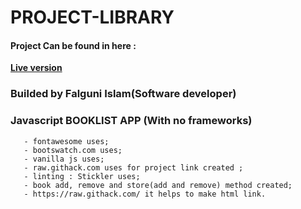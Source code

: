 # PROJECT-LIBRARY

#### Project Can be found in here :
**[Live version](https://rawcdn.githack.com/codershona/PROJECT-LIBRARY/0ec0a8f8905a61d3ce5084c318a73ec85c317a5c/index.html)**

### Builded by Falguni Islam(Software developer)

### Javascript BOOKLIST APP (With no frameworks)

```
   - fontawesome uses;
   - bootswatch.com uses;
   - vanilla js uses;
   - raw.githack.com uses for project link created ;
   - linting : Stickler uses;
   - book add, remove and store(add and remove) method created;
   - https://raw.githack.com/ it helps to make html link.
```
